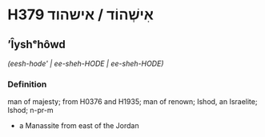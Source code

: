 # H379 אִישְׁהוֹד / אישהוד

## ʼÎyshᵉhôwd

_(eesh-hode' | ee-sheh-HODE | ee-sheh-HODE)_

### Definition

man of majesty; from H0376 and H1935; man of renown; Ishod, an Israelite; Ishod; n-pr-m

- a Manassite from east of the Jordan
